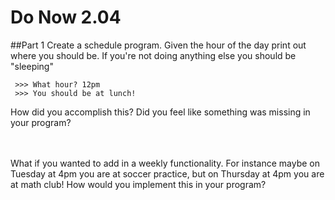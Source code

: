 # Do Now 2.04

##Part 1
Create a schedule program. Given the hour of the day print out where you should be. If you're not doing anything else you should be "sleeping"
```
 >>> What hour? 12pm
 >>> You should be at lunch!
 ```
How did you accomplish this? Did you feel like something was missing in your program? 
<br>
<br>
<br>

What if you wanted to add in a weekly functionality. For instance maybe on Tuesday at 4pm you are at soccer practice, but on Thursday at 4pm you are at math club! How would you implement this in your program? 
<br>
<br>
<br>


